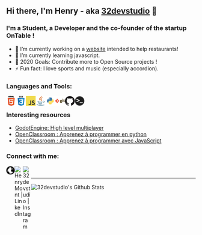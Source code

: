 ## Hi there, I'm Henry - aka [32devstudio][instagram] 👋

### I'm a Student, a Developer and the co-founder of the startup OnTable !

- 🔭 I’m currently working on a [website][ontable] intended to help restaurants!
- 🌱 I’m currently learning javascript.
- 🥅 2020 Goals: Contribute more to Open Source projects !
- ⚡ Fun fact: I love sports and music (especially accordion).

### Languages and Tools:

<!--[<img align="left" alt="Visual Studio Code" width="26px" src="https://raw.githubusercontent.com/github/explore/80688e429a7d4ef2fca1e82350fe8e3517d3494d/topics/visual-studio-code/visual-studio-code.png" />][webdevplaylist]-->
[<img align="left" alt="HTML5" width="26px" src="https://raw.githubusercontent.com/github/explore/80688e429a7d4ef2fca1e82350fe8e3517d3494d/topics/html/html.png" />][webdevplaylist]
[<img align="left" alt="CSS3" width="26px" src="https://raw.githubusercontent.com/github/explore/80688e429a7d4ef2fca1e82350fe8e3517d3494d/topics/css/css.png" />][cssplaylist]
<!--[<img align="left" alt="Sass" width="26px" src="https://raw.githubusercontent.com/github/explore/80688e429a7d4ef2fca1e82350fe8e3517d3494d/topics/sass/sass.png" />][cssplaylist]-->
[<img align="left" alt="JavaScript" width="26px" src="https://raw.githubusercontent.com/github/explore/80688e429a7d4ef2fca1e82350fe8e3517d3494d/topics/javascript/javascript.png" />][jsplaylist]
<img align="left" alt="JavaScript" width="26px" src="https://raw.githubusercontent.com/github/explore/80688e429a7d4ef2fca1e82350fe8e3517d3494d/topics/java/java.png" />
<img align="left" alt="Python" width="26px" src="https://raw.githubusercontent.com/github/explore/80688e429a7d4ef2fca1e82350fe8e3517d3494d/topics/python/python.png" />
[<img align="left" alt="Git" width="26px" src="https://raw.githubusercontent.com/github/explore/80688e429a7d4ef2fca1e82350fe8e3517d3494d/topics/git/git.png" />][webdevplaylist]
[<img align="left" alt="GitHub" width="26px" src="https://raw.githubusercontent.com/github/explore/78df643247d429f6cc873026c0622819ad797942/topics/github/github.png" />][webdevplaylist]
[<img align="left" alt="Terminal" width="26px" src="https://raw.githubusercontent.com/github/explore/80688e429a7d4ef2fca1e82350fe8e3517d3494d/topics/terminal/terminal.png" />][webdevplaylist]

<br />

### Interesting resources

- [GodotEngine: High level multiplayer](https://docs.godotengine.org/en/3.1/tutorials/networking/high_level_multiplayer.html)
- [OpenClassroom : Apprenez à programmer en python](https://openclassrooms.com/fr/courses/235344-apprenez-a-programmer-en-python)
- [OpenClassroom : Apprenez à programmer avec JavaScript](https://openclassrooms.com/fr/courses/6175841-apprenez-a-programmer-avec-javascript)

### Connect with me:

[<img align="left" alt="ontable.fr" width="22px" src="https://raw.githubusercontent.com/iconic/open-iconic/master/svg/globe.svg" />][website]
<!--[<img align="left" alt="codeSTACKr | YouTube" width="22px" src="https://cdn.jsdelivr.net/npm/simple-icons@v3/icons/youtube.svg" />][youtube]
[<img align="left" alt="codeSTACKr | Twitter" width="22px" src="https://cdn.jsdelivr.net/npm/simple-icons@v3/icons/twitter.svg" />][twitter]-->
[<img align="left" alt="Henry Mont | LinkedIn" width="22px" src="https://cdn.jsdelivr.net/npm/simple-icons@v3/icons/linkedin.svg" />][linkedin]
[<img align="left" alt="32devstudio | Instagram" width="22px" src="https://cdn.jsdelivr.net/npm/simple-icons@v3/icons/instagram.svg" />][instagram]

<br />

---

<img align="center" alt="32devstudio's Github Stats" src="https://github-readme-stats.vercel.app/api?username=32devstudio&show_icons=true&hide_border=true" />

[website]: https://32devstudio.github.io/
[ontable]: https://ontable.fr
[twitter]: https://twitter.com/
[youtube]: https://youtube.com/
[instagram]: https://instagram.com/32devstudio
[linkedin]: https://linkedin.com/in/henry-mont-30b6971a6/
[webdevplaylist]: https://www.youtube.com/
[jsplaylist]: https://www.youtube.com/
[cssplaylist]: https://www.youtube.com/
[reactplaylist]: https://www.youtube.com/
